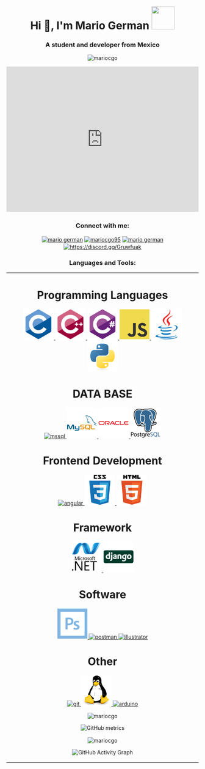 <h1 align="center">Hi 👋, I'm Mario German
<img src="https://media.giphy.com/media/KAdcAkTx8P02jTaQTW/giphy.gif" width="60" height="60"/></h1>

<h3 align="center">A student and developer from Mexico</h3>

<p align="center">
<img src="https://komarev.com/ghpvc/?username=mariocgo&label=Profile%20views&color=0e75b6&style=flat" alt="mariocgo"/>
</p>

<iframe src="https://open.spotify.com/embed/playlist/27ZIyucIdU5kIQzQhx3iKy?theme=0" width="100%" height="380" frameBorder="0" allowtransparency="true" allow="encrypted-media"></iframe>


<h3 align="center">Connect with me:</h3>
<p align="center">
<a href="https://www.facebook.com/mariogerman.dzul/" target="blank"><img align="center" src="https://raw.githubusercontent.com/rahuldkjain/github-profile-readme-generator/master/src/images/icons/Social/facebook.svg" alt="mario german" height="40" width="50"/></a>
<a href="https://instagram.com/mariocgo95" target="blank"><img align="center" src="https://raw.githubusercontent.com/rahuldkjain/github-profile-readme-generator/master/src/images/icons/Social/instagram.svg" alt="mariocgo95" height="40" width="50"/></a>
<a href="https://www.youtube.com/channel/UCS8EAOFD0BpY83RRKvwFYCQ/videos" target="blank"><img align="center" src="https://raw.githubusercontent.com/rahuldkjain/github-profile-readme-generator/master/src/images/icons/Social/youtube.svg" alt="mario german" height="60" width="50"/></a>
<a href="https://discord.gg/https://discord.gg/Gruwfuak" target="blank"><img align="center" src="https://raw.githubusercontent.com/rahuldkjain/github-profile-readme-generator/master/src/images/icons/Social/discord.svg" alt="https://discord.gg/Gruwfuak" height="60" width="60"/></a>
</p>

<h3 align="center">Languages and Tools:</h3>
<p align="center">
<table align="center" >
<td align="center">
<h1>Programming Languages</h1>
<a href="https://www.cprogramming.com/" target="_blank">
<img src="https://raw.githubusercontent.com/devicons/devicon/master/icons/c/c-original.svg" alt="c" width="80" height="80"/>
</a>
<a href="https://www.w3schools.com/cpp/" target="_blank">
<img src="https://raw.githubusercontent.com/devicons/devicon/master/icons/cplusplus/cplusplus-original.svg" alt="cplusplus" width="80" height="80"/>
</a>
<a href="https://www.w3schools.com/cs/" target="_blank">
<img src="https://raw.githubusercontent.com/devicons/devicon/master/icons/csharp/csharp-original.svg" alt="csharp" width="80" height="80"/>
<a href="https://developer.mozilla.org/en-US/docs/Web/JavaScript" target="_blank">
<img src="https://raw.githubusercontent.com/devicons/devicon/master/icons/javascript/javascript-original.svg" alt="javascript" width="80" height="80"/>
</a>
<a href="https://www.java.com" target="_blank">
<img src="https://raw.githubusercontent.com/devicons/devicon/master/icons/java/java-original.svg" alt="java" width="80" height="80"/>
</a>
<a href="https://www.python.org" target="_blank">
<img src="https://raw.githubusercontent.com/devicons/devicon/master/icons/python/python-original.svg" alt="python" width="80" height="80"/>
</a>

<h1>DATA BASE</h1>
<a href="https://www.microsoft.com/en-us/sql-server" target="_blank">
<img src="https://www.svgrepo.com/show/303229/microsoft-sql-server-logo.svg" alt="mssql" width="80" height="80"/>
</a>
<a href="https://www.mysql.com/" target="_blank">
<img src="https://raw.githubusercontent.com/devicons/devicon/master/icons/mysql/mysql-original-wordmark.svg" alt="mysql" width="80" height="80"/>
</a>
<a href="https://www.oracle.com/" target="_blank">
<img src="https://raw.githubusercontent.com/devicons/devicon/master/icons/oracle/oracle-original.svg" alt="oracle" width="80" height="80"/>
</a>
<a href="https://www.postgresql.org" target="_blank">
<img src="https://raw.githubusercontent.com/devicons/devicon/master/icons/postgresql/postgresql-original-wordmark.svg" alt="postgresql"width="80" height="80"/>
</a>
<br>

<h1>Frontend Development</h1>
<a href="https://angular.io" target="_blank">
<img src="https://angular.io/assets/images/logos/angular/angular.svg" alt="angular" width="80" height="80"/>
</a>
</a>
<a href="https://www.w3schools.com/css/" target="_blank">
<img src="https://raw.githubusercontent.com/devicons/devicon/master/icons/css3/css3-original-wordmark.svg" alt="css3" width="80" height="80"/>
</a>
<a href="https://www.w3.org/html/" target="_blank">
<img src="https://raw.githubusercontent.com/devicons/devicon/master/icons/html5/html5-original-wordmark.svg" alt="html5" width="80" height="80"/>
</a>
<br>

<h1>Framework</h1>
<a href="https://dotnet.microsoft.com/" target="_blank">
<img src="https://raw.githubusercontent.com/devicons/devicon/master/icons/dot-net/dot-net-original-wordmark.svg" alt="dotnet" width="80" height="80"/>
</a>
<a href="https://www.djangoproject.com/" target="_blank">
<img src="https://raw.githubusercontent.com/devicons/devicon/master/icons/django/django-original.svg" alt="django" width="80" height="80"/>
</a>
<h1>Software</h1>
<a href="https://www.photoshop.com/en" target="_blank">
<img src="https://raw.githubusercontent.com/devicons/devicon/master/icons/photoshop/photoshop-line.svg" alt="photoshop" width="80" height="80"/>
</a>
<a href="https://postman.com" target="_blank">
<img src="https://www.vectorlogo.zone/logos/getpostman/getpostman-icon.svg" alt="postman" width="80" height="80"/>
</a>
<a href="https://www.adobe.com/in/products/illustrator.html" target="_blank">
<img src="https://www.vectorlogo.zone/logos/adobe_illustrator/adobe_illustrator-icon.svg" alt="illustrator" width="80" height="80"/>
</a>
<h1>Other</h1>
<a href="https://git-scm.com/" target="_blank">
<img src="https://www.vectorlogo.zone/logos/git-scm/git-scm-icon.svg" alt="git" width="80" height="80"/>
</a>
<a href="https://www.linux.org/" target="_blank">
<img src="https://raw.githubusercontent.com/devicons/devicon/master/icons/linux/linux-original.svg" alt="linux" width="80" height="80"/>
</a>
<a href="https://www.arduino.cc/" target="_blank">
<img src="https://cdn.worldvectorlogo.com/logos/arduino-1.svg" alt="arduino" width="80" height="80"/>
</a>
</p>
<p><img align="center" src="https://github-readme-stats.vercel.app/api/top-langs?username=mariocgo&show_icons=true&locale=en&layout=compact" alt="mariocgo"/></p>

![GitHub metrics](https://metrics.lecoq.io/Mariocgo)

<p><img align="center" src="https://github-readme-streak-stats.herokuapp.com/?user=mariocgo&" alt="mariocgo"/></p>

![GitHub Activity Graph](https://activity-graph.herokuapp.com/graph?username=Mariocgo)  
</table>

